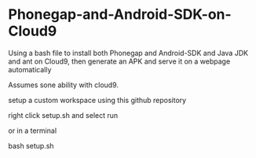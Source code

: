 # Phonegap-and-Android-SDK-on-Cloud9
Using a bash file to install both Phonegap and Android-SDK and Java JDK and ant on Cloud9, then generate an APK and serve it on a webpage automatically



Assumes sone ability with cloud9. 


setup a custom workspace using this github repository

right click setup.sh and select run

or in a terminal 

bash setup.sh

